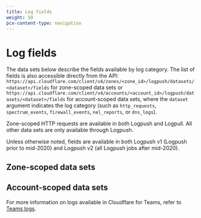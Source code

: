 ```yaml
---
title: Log fields
weight: 50
pcx-content-type: navigation
---
```


# Log fields

The data sets below describe the fields available by log category. The list of fields is also accessible directly from the API:
`https://api.cloudflare.com/client/v4/zones/<zone_id>/logpush/datasets/<dataset>/fields` for zone-scoped data sets or `https://api.cloudflare.com/client/v4/accounts/<account_id>/logpush/datasets/<dataset>/fields` for account-scoped data sets, where the `dataset` argument indicates the log category (such as `http_requests`, `spectrum_events`, `firewall_events`, `nel_reports`, or `dns_logs`).

Zone-scoped HTTP requests are available in both Logpush and Logpull. All other data sets are only available through Logpush.

Unless otherwise noted, fields are available in both Logpush v1 (Logpush prior to mid-2020) and Logpush v2 (all Logpush jobs after mid-2020).

## Zone-scoped data sets

<DirectoryListing path="/reference/log-fields/zone" />

## Account-scoped data sets

<DirectoryListing path="/reference/log-fields/account" />

For more information on logs available in Cloudflare for Teams, refer to [Teams logs](https://developers.cloudflare.com/cloudflare-one/analytics/logs).
